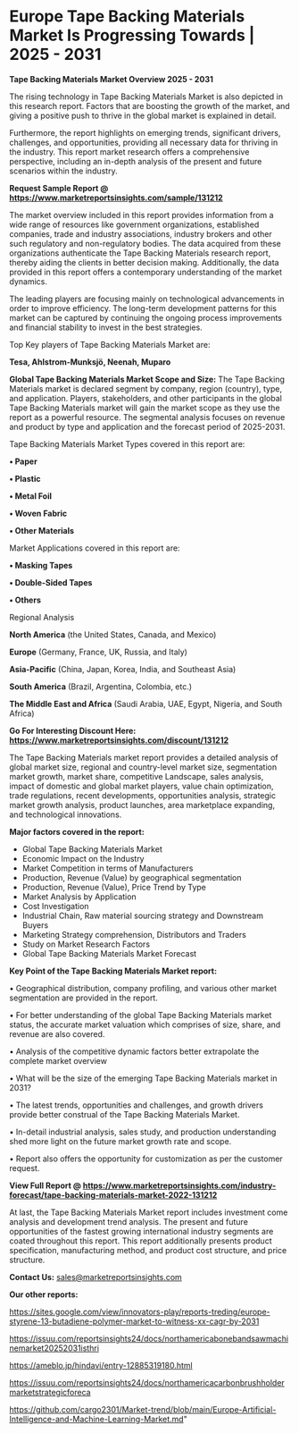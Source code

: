 # Europe Tape Backing Materials Market Is Progressing Towards | 2025 - 2031

<Strong> Tape Backing Materials Market Overview 2025 - 2031</strong>

The rising technology in Tape Backing Materials Market is also depicted in this research report. Factors that are boosting the growth of the market, and giving a positive push to thrive in the global market is explained in detail.

Furthermore, the report highlights on emerging trends, significant drivers, challenges, and opportunities, providing all necessary data for thriving in the industry. This report market research offers a comprehensive perspective, including an in-depth analysis of the present and future scenarios within the industry.

<strong>Request Sample Report @ <a href=https://www.marketreportsinsights.com/sample/131212>https://www.marketreportsinsights.com/sample/131212</a></strong>

The market overview included in this report provides information from a wide range of resources like government organizations, established companies, trade and industry associations, industry brokers and other such regulatory and non-regulatory bodies. The data acquired from these organizations authenticate the Tape Backing Materials research report, thereby aiding the clients in better decision making. Additionally, the data provided in this report offers a contemporary understanding of the market dynamics.

The leading players are focusing mainly on technological advancements in order to improve efficiency. The long-term development patterns for this market can be captured by continuing the ongoing process improvements and financial stability to invest in the best strategies.

Top Key players of Tape Backing Materials Market are:

<strong>Tesa, Ahlstrom-Munksjö, Neenah, Muparo</strong>

<strong><b>Global Tape Backing Materials Market Scope and Size:</b></strong>
The Tape Backing Materials market is declared segment by company, region (country), type, and application. Players, stakeholders, and other participants in the global Tape Backing Materials market will gain the market scope as they use the report as a powerful resource. The segmental analysis focuses on revenue and product by type and application and the forecast period of 2025-2031.

Tape Backing Materials Market Types covered in this report are:

<strong>• Paper

• Plastic

• Metal Foil

• Woven Fabric

• Other Materials</strong>

Market Applications covered in this report are:

<strong>• Masking Tapes

• Double-Sided Tapes

• Others</strong> 

Regional Analysis

<strong>North America</strong> (the United States, Canada, and Mexico)

<strong>Europe</strong> (Germany, France, UK, Russia, and Italy)

<strong>Asia-Pacific</strong> (China, Japan, Korea, India, and Southeast Asia)

<strong>South America</strong> (Brazil, Argentina, Colombia, etc.)

<strong>The Middle East and Africa</strong> (Saudi Arabia, UAE, Egypt, Nigeria, and South Africa)

<strong>Go For Interesting Discount Here: <a href=https://www.marketreportsinsights.com/discount/131212>https://www.marketreportsinsights.com/discount/131212</a></strong>

The Tape Backing Materials market report provides a detailed analysis of global market size, regional and country-level market size, segmentation market growth, market share, competitive Landscape, sales analysis, impact of domestic and global market players, value chain optimization, trade regulations, recent developments, opportunities analysis, strategic market growth analysis, product launches, area marketplace expanding, and technological innovations.

<strong><b>Major factors covered in the report:</b></strong>
<ul>
  <li>Global Tape Backing Materials Market </li>
  <li>Economic Impact on the Industry</li>
  <li>Market Competition in terms of Manufacturers</li>
  <li>Production, Revenue (Value) by geographical segmentation</li>
  <li>Production, Revenue (Value), Price Trend by Type</li>
  <li>Market Analysis by Application</li>
  <li>Cost Investigation</li>
  <li>Industrial Chain, Raw material sourcing strategy and Downstream Buyers</li>
  <li>Marketing Strategy comprehension, Distributors and Traders</li>
  <li>Study on Market Research Factors</li>
  <li>Global Tape Backing Materials Market Forecast</li>
</ul>

<strong><b>Key Point of the Tape Backing Materials Market report:</b></strong>

• Geographical distribution, company profiling, and various other market segmentation are provided in the report.

• For better understanding of the global Tape Backing Materials market status, the accurate market valuation which comprises of size, share, and revenue are also covered.

• Analysis of the competitive dynamic factors better extrapolate the complete market overview

• What will be the size of the emerging Tape Backing Materials market in 2031?

• The latest trends, opportunities and challenges, and growth drivers provide better construal of the Tape Backing Materials Market.

• In-detail industrial analysis, sales study, and production understanding shed more light on the future market growth rate and scope.

• Report also offers the opportunity for customization as per the customer request.

<strong><b>View Full Report @ <a href=https://www.marketreportsinsights.com/industry-forecast/tape-backing-materials-market-2022-131212>https://www.marketreportsinsights.com/industry-forecast/tape-backing-materials-market-2022-131212</a></b></strong>


At last, the Tape Backing Materials Market report includes investment come analysis and development trend analysis. The present and future opportunities of the fastest growing international industry segments are coated throughout this report. This report additionally presents product specification, manufacturing method, and product cost structure, and price structure.

<strong>Contact Us:</strong>
sales@marketreportsinsights.com

<strong>Our other reports:</strong>

<a href=https://sites.google.com/view/innovators-play/reports-treding/europe-styrene-13-butadiene-polymer-market-to-witness-xx-cagr-by-2031>https://sites.google.com/view/innovators-play/reports-treding/europe-styrene-13-butadiene-polymer-market-to-witness-xx-cagr-by-2031</a>

<a href=https://issuu.com/reportsinsights24/docs/northamericabonebandsawmachinemarket20252031isthri>https://issuu.com/reportsinsights24/docs/northamericabonebandsawmachinemarket20252031isthri</a>

<a href=https://ameblo.jp/hindavi/entry-12885319180.html>https://ameblo.jp/hindavi/entry-12885319180.html</a>

<a href=https://issuu.com/reportsinsights24/docs/northamericacarbonbrushholdermarketstrategicforeca>https://issuu.com/reportsinsights24/docs/northamericacarbonbrushholdermarketstrategicforeca</a>

<a href=https://github.com/cargo2301/Market-trend/blob/main/Europe-Artificial-Intelligence-and-Machine-Learning-Market.md>https://github.com/cargo2301/Market-trend/blob/main/Europe-Artificial-Intelligence-and-Machine-Learning-Market.md</a>"
